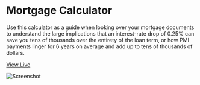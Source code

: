 # Mortgage Calculator


Use this calculator as a guide when looking over your mortgage documents to understand the large implications that an interest-rate drop of 0.25% can save you tens of thousands over the entirety of the loan term, or how PMI payments linger for 6 years on average and add up to tens of thousands of dollars. 

<a href="https://romrioo.github.io/mortgagecalculator/" target="_blank">View Live</a>

![Screenshot](demo.png)
